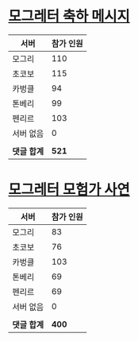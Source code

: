 # [모그레터 축하 메시지](./Event250701_v7_2_10th_moogleletter0.md)

|서버|참가 인원|
|-|-|
|모그리|110|
|초코보|115|
|카벙클|94|
|톤베리|99|
|펜리르|103|
|서버 없음|0|
|||
|**댓글 합계**|**521**|


# [모그레터 모험가 사연](./Event250701_v7_2_10th_moogleletter1.md)

|서버|참가 인원|
|-|-|
|모그리|83|
|초코보|76|
|카벙클|103|
|톤베리|69|
|펜리르|69|
|서버 없음|0|
|||
|**댓글 합계**|**400**|


